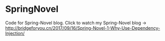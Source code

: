 # SpringNovel
Code for Spring-Novel blog.
Click to watch my Spring-Novel blog -> http://bridgeforyou.cn/2017/09/16/Spring-Novel-1-Why-Use-Dependency-Injection/
